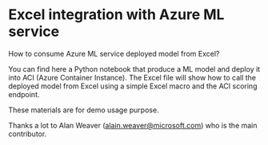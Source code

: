 # Excel integration with Azure ML service
How to consume Azure ML service deployed model from Excel?

You can find here a Python notebook that produce a ML model and deploy it into ACI (Azure Container Instance).
The Excel file will show how to call the deployed model from Excel using a simple Excel macro and the ACI scoring endpoint.

These materials are for demo usage purpose.

Thanks a lot to Alan Weaver (alain.weaver@microsoft.com) who is the main contributor.

